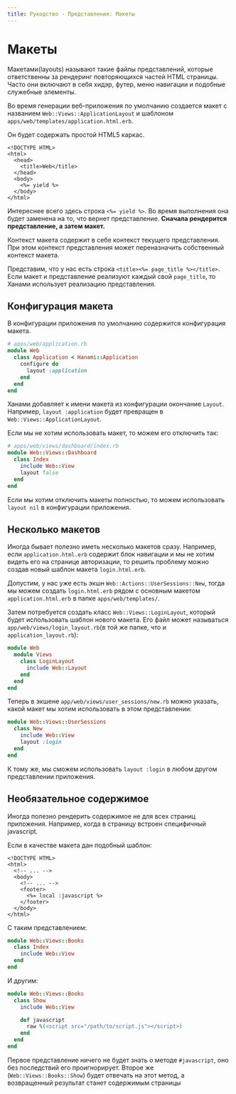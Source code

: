 ```yaml
---
title: Рукодство - Представления: Макеты
---
```


# Макеты

Макетами(layouts) называют такие файлы представлений, которые ответственны за рендеринг повторяющихся частей HTML страницы.
Часто они включают в себя хидэр, футер, меню навигации и подобные служебные элементы.

Во время генерации веб-приложения по умолчанию создается макет с названием `Web::Views::ApplicationLayout` и шаблоном `apps/web/templates/application.html.erb`.

Он будет содержать простой HTML5 каркас.

```erb
<!DOCTYPE HTML>
<html>
  <head>
    <title>Web</title>
  </head>
  <body>
    <%= yield %>
  </body>
</html>
```

Интереснее всего здесь строка `<%= yield %>`.
Во время выполнения она будет заменена на то, что вернет представление.
**Сначала рендерится представление, а затем макет.**

Контекст макета содержит в себе контекст текущего представления.
При этом контекст представления может переназначить собственный контекст макета.

Представим, что у нас есть строка `<title><%= page_title %></title>`.
Если макет и представление реализуют каждый свой `page_title`, то Ханами использует реализацию представления.

## Конфигурация макета

В конфигурации приложения по умолчанию содержится конфигурация макета.

```ruby
# apps/web/application.rb
module Web
  class Application < Hanami::Application
    configure do
      layout :application
    end
  end
end
```

<p class="convention">
Ханами добавляет к имени макета из конфигурации окончание <code>Layout</code>. Например, <code>layout :application</code> будет превращен в <code>Web::Views::ApplicationLayout</code>.
</p>

Если мы не хотим использовать макет, то можем его отключить так:

```ruby
# apps/web/views/dashboard/index.rb
module Web::Views::Dashboard
  class Index
    include Web::View
    layout false
  end
end
```

Если мы хотим отключить макеты полностью, то можем использовать `layout nil` в конфигурации приложения.

## Несколько макетов

Иногда бывает полезно иметь несколько макетов сразу.
Например, если `application.html.erb` содержит блок навигации и мы не хотим видеть его на странице авторизации, то решить проблему можно создав новый шаблон макета `login.html.erb`.


Допустим, у нас уже есть экшн `Web::Actions::UserSessions::New`, тогда мы можем создать `login.html.erb` рядом с основным макетом `application.html.erb` в папке `apps/web/templates/`.

Затем потребуется создать класс `Web::Views::LoginLayout`, который будет использовать шаблон нового макета. Его файл может называться `app/web/views/login_layout.rb`(в той же папке, что и `application_layout.rb`):

```ruby
module Web
  module Views
    class LoginLayout
      include Web::Layout
    end
  end
end
```

Теперь в экшене `app/web/views/user_sessions/new.rb` можно указать, какой макет мы хотим использовать в этом представлении:

```ruby
module Web::Views::UserSessions
  class New
    include Web::View
    layout :login
  end
end
```

К тому же, мы сможем использовать `layout :login` в любом другом представлении приложения.

## Необязательное содержимое

Иногда полезно рендерить содержимое не для всех страниц приложения.
Например, когда в страницу встроен специфичный javascript.

Если в качестве макета дан подобный шаблон:

```erb
<!DOCTYPE HTML>
<html>
  <!-- ... -->
  <body>
    <!-- ... -->
    <footer>
      <%= local :javascript %>
    </footer>
  </body>
</html>
```

С таким представлением:

```ruby
module Web::Views::Books
  class Index
    include Web::View
  end
end
```

И другим:

```ruby
module Web::Views::Books
  class Show
    include Web::View

    def javascript
      raw %(<script src="/path/to/script.js"></script>)
    end
  end
end
```

Первое представление ничего не будет знать о методе `#javascript`, оно без последствий его проигнорирует.
Второе же (`Web::Views::Books::Show`) будет отвечать на этот метод, а возвращенный результат станет содержимым страницы
